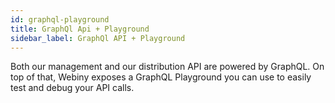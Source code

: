 ```yaml
---
id: graphql-playground
title: GraphQl Api + Playground
sidebar_label: GraphQl API + Playground
---
```


Both our management and our distribution API are powered by GraphQL. On top of that, Webiny exposes a GraphQL Playground you can use to easily test and debug your API calls.